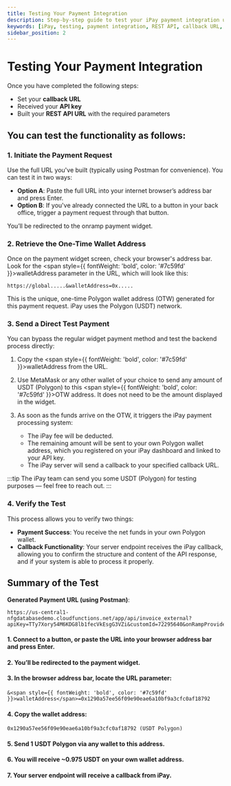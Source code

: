 ```yaml
---
title: Testing Your Payment Integration
description: Step-by-step guide to test your iPay payment integration using the REST API URL and callback functionality.
keywords: [iPay, testing, payment integration, REST API, callback URL, Postman, MetaMask, USDT, Polygon, wallet address]
sidebar_position: 2
---
```


# Testing Your Payment Integration

Once you have completed the following steps:

- Set your **callback URL**
- Received your **API key**
- Built your **REST API URL** with the required parameters


## You can test the functionality as follows:

### 1. Initiate the Payment Request

Use the full URL you've built (typically using Postman for convenience). You can test it in two ways:

- **Option A**: Paste the full URL into your internet browser’s address bar and press Enter.
- **Option B**: If you've already connected the URL to a button in your back office, trigger a payment request through that button.

You’ll be redirected to the onramp payment widget.

### 2. Retrieve the One-Time Wallet Address

Once on the payment widget screen, check your browser's address bar. Look for the <span style={{ fontWeight: 'bold', color: '#7c59fd' }}>walletAddress</span> parameter in the URL, which will look like this:

```
https://global.....&walletAddress=0x.....
```
This is the unique, one-time Polygon wallet address (OTW) generated for this payment request. iPay uses the Polygon (USDT) network.

### 3. Send a Direct Test Payment

You can bypass the regular widget payment method and test the backend process directly:

1. Copy the <span style={{ fontWeight: 'bold', color: '#7c59fd' }}>walletAddress</span> from the URL.

2. Use MetaMask or any other wallet of your choice to send any amount of USDT (Polygon) to this <span style={{ fontWeight: 'bold', color: '#7c59fd' }}>OTW address</span>. It does not need to be the amount displayed in the widget.

3. As soon as the funds arrive on the OTW, it triggers the iPay payment processing system:
   - The iPay fee will be deducted.
   - The remaining amount will be sent to your own Polygon wallet address, which you registered on your iPay dashboard and linked to your API key.
   - The iPay server will send a callback to your specified callback URL.

:::tip
The iPay team can send you some USDT (Polygon) for testing purposes — feel free to reach out.
:::

### 4. Verify the Test

This process allows you to verify two things:
- **Payment Success**: You receive the net funds in your own Polygon wallet.
- **Callback Functionality**: Your server endpoint receives the iPay callback, allowing you to confirm the structure and content of the API response, and if your system is able to process it properly.

## Summary of the Test

**Generated Payment URL (using Postman)**:

```
https://us-central1-nfgdatabasedemo.cloudfunctions.net/app/api/invoice_external?apiKey=TTy7Xory54M6KDG8lb1fecVkEsgG3VZi&customId=72295640&onRampProvider=provider1&defaultFiatCurrency=GBP&defaultFiatAmount=1122&colorCode=D000F2&screenTitle=DepositTest
```

#### 1. Connect to a button, or paste the URL into your browser address bar and press Enter.
#### 2. You’ll be redirected to the payment widget.
#### 3. In the browser address bar, locate the URL parameter:
   ```
   &<span style={{ fontWeight: 'bold', color: '#7c59fd' }}>walletAddress</span>=0x1290a57ee56f09e90eae6a10bf9a3cfc0af18792
   ```
#### 4. Copy the wallet address:
   ```
   0x1290a57ee56f09e90eae6a10bf9a3cfc0af18792 (USDT Polygon)
   ```
#### 5. Send 1 USDT Polygon via any wallet to this address.
#### 6. You will receive ~0.975 USDT on your own wallet address.
#### 7. Your server endpoint will receive a callback from iPay.